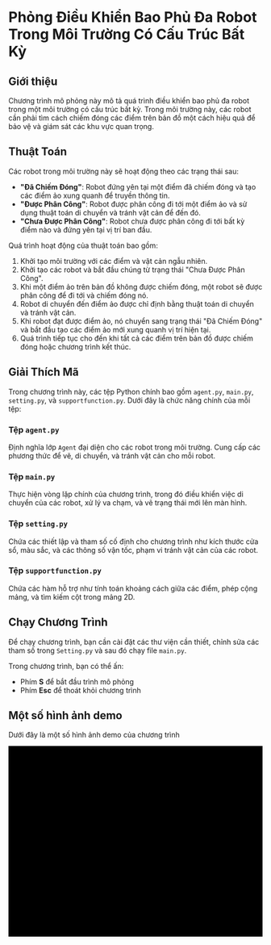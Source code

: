 # Phỏng Điều Khiển Bao Phủ Đa Robot Trong Môi Trường Có Cấu Trúc Bất Kỳ

## Giới thiệu
Chương trình mô phỏng này mô tả quá trình điều khiển bao phủ đa robot trong một môi trường có cấu trúc bất kỳ. Trong môi trường này, các robot cần phải tìm cách chiếm đóng các điểm trên bản đồ một cách hiệu quả để bảo vệ và giám sát các khu vực quan trọng.

## Thuật Toán
Các robot trong môi trường này sẽ hoạt động theo các trạng thái sau:
- **"Đã Chiếm Đóng"**: Robot đứng yên tại một điểm đã chiếm đóng và tạo các điểm ảo xung quanh để truyền thông tin.
- **"Được Phân Công"**: Robot được phân công đi tới một điểm ảo và sử dụng thuật toán di chuyển và tránh vật cản để đến đó.
- **"Chưa Được Phân Công"**: Robot chưa được phân công đi tới bất kỳ điểm nào và đứng yên tại vị trí ban đầu.

Quá trình hoạt động của thuật toán bao gồm:
1. Khởi tạo môi trường với các điểm và vật cản ngẫu nhiên.
2. Khởi tạo các robot và bắt đầu chúng từ trạng thái "Chưa Được Phân Công".
3. Khi một điểm ảo trên bản đồ không được chiếm đóng, một robot sẽ được phân công để đi tới và chiếm đóng nó.
4. Robot di chuyển đến điểm ảo được chỉ định bằng thuật toán di chuyển và tránh vật cản.
5. Khi robot đạt được điểm ảo, nó chuyển sang trạng thái "Đã Chiếm Đóng" và bắt đầu tạo các điểm ảo mới xung quanh vị trí hiện tại.
6. Quá trình tiếp tục cho đến khi tất cả các điểm trên bản đồ được chiếm đóng hoặc chương trình kết thúc.

## Giải Thích Mã

Trong chương trình này, các tệp Python chính bao gồm `agent.py`, `main.py`, `setting.py`, và `supportfunction.py`. Dưới đây là chức năng chính của mỗi tệp:

### Tệp `agent.py`
Định nghĩa lớp `Agent` đại diện cho các robot trong môi trường. Cung cấp các phương thức để vẽ, di chuyển, và tránh vật cản cho mỗi robot.
### Tệp `main.py`
Thực hiện vòng lặp chính của chương trình, trong đó điều khiển việc di chuyển của các robot, xử lý va chạm, và vẽ trạng thái mới lên màn hình.
### Tệp `setting.py`
Chứa các thiết lập và tham số cố định cho chương trình như kích thước cửa sổ, màu sắc, và các thông số vận tốc, phạm vi tránh vật cản của các robot.
### Tệp `supportfunction.py`
Chứa các hàm hỗ trợ như tính toán khoảng cách giữa các điểm, phép cộng mảng, và tìm kiếm cột trong mảng 2D.


## Chạy Chương Trình
Để chạy chương trình, bạn cần cài đặt các thư viện cần thiết, chỉnh sửa các tham số trong `Setting.py` và sau đó chạy file `main.py`.

Trong chương trình, bạn có thể ấn:
 * Phím **S** để bắt đầu trình mô phỏng
 * Phím **Esc** để thoát khỏi chương trình

## Một số hình ảnh demo
Dưới đây là một số hình ảnh demo của chương trình

![Demo](Demo/Occupythemulti-robotarea.gif)
